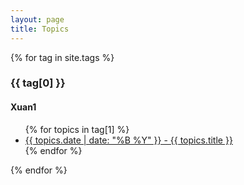 ```yaml
---
layout: page
title: Topics
---
```


{% for tag in site.tags %}
  <h3>{{ tag[0] }}</h3>
  <h4>Xuan1</h4>
  <ul>
    {% for topics in tag[1] %}
      <li><a href="{{ topics.url }}">{{ topics.date | date: "%B %Y" }} - {{ topics.title }}</a></li>
    {% endfor %}
  </ul>
{% endfor %}